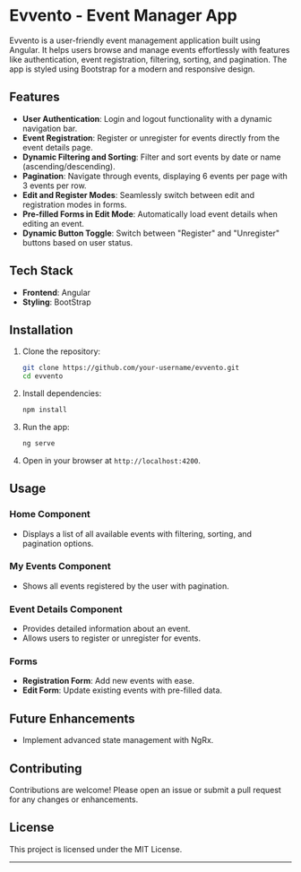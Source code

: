 
# Evvento - Event Manager App  

Evvento is a user-friendly event management application built using Angular. It helps users browse and manage events effortlessly with features like authentication, event registration, filtering, sorting, and pagination. The app is styled using Bootstrap for a modern and responsive design.  

## Features  
- **User Authentication**: Login and logout functionality with a dynamic navigation bar.  
- **Event Registration**: Register or unregister for events directly from the event details page.  
- **Dynamic Filtering and Sorting**: Filter and sort events by date or name (ascending/descending).  
- **Pagination**: Navigate through events, displaying 6 events per page with 3 events per row.  
- **Edit and Register Modes**: Seamlessly switch between edit and registration modes in forms.  
- **Pre-filled Forms in Edit Mode**: Automatically load event details when editing an event.  
- **Dynamic Button Toggle**: Switch between "Register" and "Unregister" buttons based on user status.  

## Tech Stack  
- **Frontend**: Angular  
- **Styling**: BootStrap  

## Installation  

1. Clone the repository:  
   ```bash  
   git clone https://github.com/your-username/evvento.git  
   cd evvento  
   ```  

2. Install dependencies:  
   ```bash  
   npm install  
   ```  

3. Run the app:  
   ```bash  
   ng serve  
   ```  

4. Open in your browser at `http://localhost:4200`.  

## Usage  

### Home Component  
- Displays a list of all available events with filtering, sorting, and pagination options.  

### My Events Component  
- Shows all events registered by the user with pagination.  

### Event Details Component  
- Provides detailed information about an event.  
- Allows users to register or unregister for events.  

### Forms  
- **Registration Form**: Add new events with ease.  
- **Edit Form**: Update existing events with pre-filled data.  

## Future Enhancements  
- Implement advanced state management with NgRx.  

## Contributing  
Contributions are welcome! Please open an issue or submit a pull request for any changes or enhancements.  

## License  
This project is licensed under the MIT License.  

---  

  
